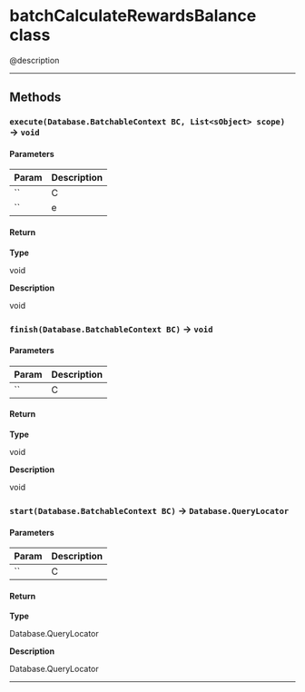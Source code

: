# batchCalculateRewardsBalance class

@description

---
## Methods
### `execute(Database.BatchableContext BC, List<sObject> scope)` → `void`
#### Parameters
|Param|Description|
|-----|-----------|
|`` | C |
|`` | e |

#### Return

**Type**

void

**Description**

void

### `finish(Database.BatchableContext BC)` → `void`
#### Parameters
|Param|Description|
|-----|-----------|
|`` | C |

#### Return

**Type**

void

**Description**

void

### `start(Database.BatchableContext BC)` → `Database.QueryLocator`
#### Parameters
|Param|Description|
|-----|-----------|
|`` | C |

#### Return

**Type**

Database.QueryLocator

**Description**

Database.QueryLocator

---
